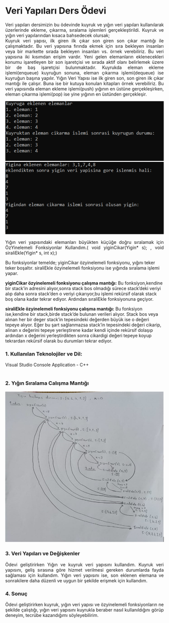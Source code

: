<h1>Veri Yapıları Ders Ödevi</h1>

<p align="justify">Veri yapıları dersimizin bu ödevinde kuyruk ve yığın veri yapıları kullanılarak üzerlerinde ekleme, çıkarma, sıralama işlemleri gerçekleştirildi. Kuyruk ve yığın veri yapılarından kısaca bahsedecek olursak;<br>
Kuyruk veri yapısı, ilk giren ilk çıkar son giren son çıkar mantığı ile çalışmaktadır. Bu veri yapısına fırında ekmek için sıra bekleyen insanları veya bir markette sırada bekleyen insanları vs. örnek verebiliriz. Bu veri yapısına iki kısımdan erişim vardır. Yeni gelen elemanların eklenecekleri konumu işaretleyen bir son işaretçisi ve sırada aktif olanı belirlemek üzere bir de baş işaretçisi bulunmaktadır. Kuyrukda eleman ekleme işlemi(enqueue) kuyruğun sonuna, eleman çıkarma işlemi(dequeue) ise kuyruğun başına yapılır. Yığın Veri Yapısı ise ilk giren son, son giren ilk çıkar mantığı ile çalışır. Buna ise bir kutuya konulan kitapları örnek verebiliriz. Bu veri yapısında eleman ekleme işlemi(push) yığının en üstüne gerçekleşirken, eleman çıkarma işlemi(pop) ise yine yığının en üstünden gerçekleşir. </p>

<img src="images/kuyruk1.PNG">
<br>
<img src="images/yigin1.PNG">

<p align="justify">
Yığın veri yapısındaki elemanları büyükten küçüğe doğru sıralamak için ÖzYinelemeli Fonksiyonlar Kullandım.( void yiginCikar(Yigin* s); , void siraliEkle(Yigin* s, int x);) 

Bu fonksiyonlar temelde; 
yiginCikar özyinelemeli fonksiyonu, yığını teker teker boşaltır.
siraliEkle özyinelemeli fonksiyonu ise yığında sıralama işlemi yapar.

<b>yiginCikar özyinelemeli fonksiyonu çalışma mantığı:</b> Bu fonksiyon,kendine bir stack’in adresini alıyor,sonra stack bos olmadığı sürece stack’deki veriyi alıp daha sonra stack’den o veriyi çıkarıyor,bu işlemi rekürsif olarak stack boş olana kadar tekrar ediyor. Ardından sıraliEkle fonksiyonuna geçiyor.

<b>siraliEkle özyinelemeli fonksiyonu çalışma mantığı:</b> Bu fonksiyon ise,kendine bir stack,birde stack’de bulunan verileri alıyor. Stack bos veya alınan her bir deger stack’in tepesindeki değerden büyük ise o değeri tepeye alıyor. Eğer bu şart sağlanmazsa stack’in tepesindeki değeri cikarip, alinan x değerini tepeye yerleştirene kadar kendi içinde rekürsif dolaşıp ardından x değerini yerleştirdikten sonra cikardigi değeri tepeye koyup tekrardan rekürsif olarak bu durumları tekrar ediyor.

</p>

<h3>1. Kullanılan Teknolojiler ve Dil:</h3> Visual Studio Console Application - C++
<br><br>

<h3>2. Yığın Sıralama Calışma Mantığı</h3>
<img src="images/calisma.PNG">

<h3>3. Veri Yapıları ve Değişkenler</h3>
<p align="justify">
Ödevi geliştirirken Yığın ve kuyruk veri yapısını kullandım.  Kuyruk veri yapısını, geliş sırasına göre hizmet verilmesi gereken durumlarda fayda sağlaması için kullandım. Yığın veri yapısını ise, son eklenen elemana ve sonrakilere daha düzenli ve uygun bir şekilde erişmek için kullandım.
</p>

<h3>4. Sonuç</h3>
<p align="justify">
Ödevi geliştirirken kuyruk, yığın veri yapısı ve özyinelemeli fonksiyonların ne şekilde çalıştığı, yığın veri yapısını kuyrukla beraber nasıl kullanıldığını görüp deneyim, tecrübe kazandığımı söyleyebilirim.
</p>
